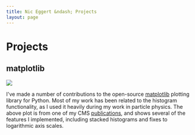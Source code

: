 ```yaml
---
title: Nic Eggert &ndash; Projects
layout: page
---
```



# Projects

## matplotlib

![]({{site.url}}/files/img/matplotlib_hist.png)

I've made a number of contributions to the open-source [matplotlib](http://matplotlib.org) plotting library for Python. Most of my work has been related to the histogram functionality, as I used it heavily during my work in particle physics. The above plot is from one of my CMS [publications]({{site.url}}/publications), and shows several of the features I implemented, including stacked histograms and fixes to logarithmic axis scales.
